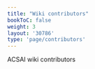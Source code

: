 ```yaml
---
title: "Wiki contributors"
bookToC: false
weight: 3
layout: '30786'
type: 'page/contributors'
---
```


ACSAI wiki contributors

